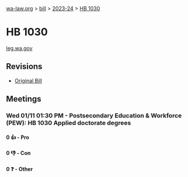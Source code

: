 [wa-law.org](/) > [bill](/bill/) > [2023-24](/bill/2023-24/) > [HB 1030](/bill/2023-24/hb/1030/)

# HB 1030
[leg.wa.gov](https://app.leg.wa.gov/billsummary?BillNumber=1030&Year=2023&Initiative=false)

## Revisions
* [Original Bill](1/)

## Meetings
### Wed 01/11 01:30 PM - Postsecondary Education & Workforce (PEW): HB 1030 Applied doctorate degrees
#### 0 👍 - Pro

#### 0 👎 - Con

#### 0 ❓ - Other
